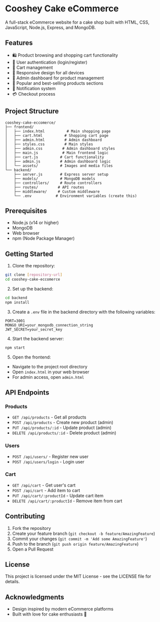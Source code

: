# Cooshey Cake eCommerce

A full-stack eCommerce website for a cake shop built with HTML, CSS, JavaScript, Node.js, Express, and MongoDB.

## Features

- 🛍️ Product browsing and shopping cart functionality
- 👤 User authentication (login/register)
- 🛒 Cart management
- 📱 Responsive design for all devices
- 🔧 Admin dashboard for product management
- 🌟 Popular and best-selling products sections
- 🔔 Notification system
- 💳 Checkout process

## Project Structure

```
cooshey-cake-eccomerce/
├── frontend/
│   ├── index.html          # Main shopping page
│   ├── cart.html          # Shopping cart page
│   ├── admin.html         # Admin dashboard
│   ├── styles.css         # Main styles
│   ├── admin.css         # Admin dashboard styles
│   ├── main.js           # Main frontend logic
│   ├── cart.js          # Cart functionality
│   ├── admin.js         # Admin dashboard logic
│   └── assets/          # Images and media files
└── backend/
    ├── server.js        # Express server setup
    ├── models/          # MongoDB models
    ├── controllers/     # Route controllers
    ├── routes/         # API routes
    ├── middleware/     # Custom middleware
    └── .env           # Environment variables (create this)
```

## Prerequisites

- Node.js (v14 or higher)
- MongoDB
- Web browser
- npm (Node Package Manager)

## Getting Started

1. Clone the repository:
```bash
git clone [repository-url]
cd cooshey-cake-eccomerce
```

2. Set up the backend:
```bash
cd backend
npm install
```

3. Create a `.env` file in the backend directory with the following variables:
```
PORT=3001
MONGO_URI=your_mongodb_connection_string
JWT_SECRET=your_secret_key
```

4. Start the backend server:
```bash
npm start
```

5. Open the frontend:
- Navigate to the project root directory
- Open `index.html` in your web browser
- For admin access, open `admin.html`

## API Endpoints

### Products
- `GET /api/products` - Get all products
- `POST /api/products` - Create new product (admin)
- `PUT /api/products/:id` - Update product (admin)
- `DELETE /api/products/:id` - Delete product (admin)

### Users
- `POST /api/users/` - Register new user
- `POST /api/users/login` - Login user

### Cart
- `GET /api/cart` - Get user's cart
- `POST /api/cart` - Add item to cart
- `PUT /api/cart/:productId` - Update cart item
- `DELETE /api/cart/:productId` - Remove item from cart

## Contributing

1. Fork the repository
2. Create your feature branch (`git checkout -b feature/AmazingFeature`)
3. Commit your changes (`git commit -m 'Add some AmazingFeature'`)
4. Push to the branch (`git push origin feature/AmazingFeature`)
5. Open a Pull Request

## License

This project is licensed under the MIT License - see the LICENSE file for details.

## Acknowledgments

- Design inspired by modern eCommerce platforms
- Built with love for cake enthusiasts 🎂